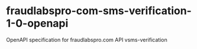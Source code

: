 # fraudlabspro-com-sms-verification-1-0-openapi
OpenAPI specification for fraudlabspro.com API vsms-verification
